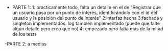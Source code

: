 - PARTE 1:
1: practicamente todo, falta un detalle en el de "Registrar que un usuario pasa por un punto de interés, identificándolo con el id del usuario y la posición del punto de interés"
2:interfaz hecha
3:fachada y singleton implementados. log también implementado (puede que falte algún detalle pero creo que no)
4: empezado pero falta más de la mitad de los tests

-PARTE 2: a medias